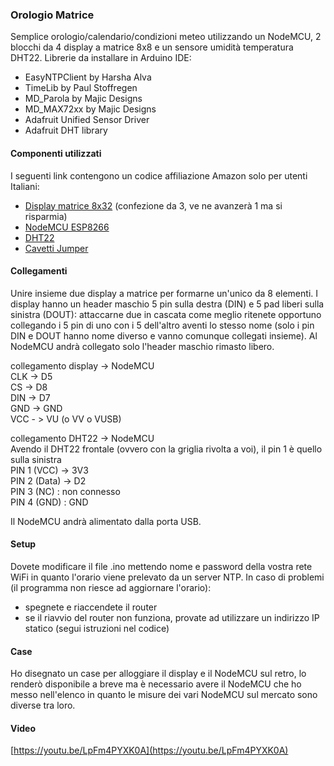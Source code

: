 ### Orologio Matrice
 
Semplice orologio/calendario/condizioni meteo utilizzando un NodeMCU, 2 blocchi da 4 display a matrice 8x8 e un sensore umidità temperatura DHT22.
Librerie da installare in Arduino IDE:

- EasyNTPClient by Harsha Alva
- TimeLib by Paul Stoffregen
- MD_Parola by Majic Designs
- MD_MAX72xx by Majic Designs
- Adafruit Unified Sensor Driver
- Adafruit DHT library

#### Componenti utilizzati
I seguenti link contengono un codice affiliazione Amazon solo per utenti Italiani:

- [Display matrice 8x32](https://amzn.to/3nwu8EC) (confezione da 3, ve ne avanzerà 1 ma si risparmia)
- [NodeMCU ESP8266](https://amzn.to/3GF7Ecf)
- [DHT22](https://amzn.to/3FtreqF)
- [Cavetti Jumper](https://amzn.to/3rmOeSX)

#### Collegamenti
Unire insieme due display a matrice per formarne un'unico da 8 elementi. I display hanno un header maschio 5 pin sulla destra (DIN) e 5 pad liberi sulla sinistra (DOUT): attaccarne due in cascata come meglio ritenete opportuno collegando i 5 pin di uno con i 5 dell'altro aventi lo stesso nome (solo i pin DIN e DOUT hanno nome diverso e vanno comunque collegati insieme).
Al NodeMCU andrà collegato solo l'header maschio rimasto libero.

collegamento display -> NodeMCU  
CLK -> D5  
CS -> D8  
DIN -> D7  
GND -> GND  
VCC - > VU (o VV o VUSB)  

collegamento DHT22 -> NodeMCU  
Avendo il DHT22 frontale (ovvero con la griglia rivolta a voi), il pin 1 è quello sulla sinistra  
PIN 1 (VCC) -> 3V3  
PIN 2 (Data) -> D2  
PIN 3 (NC) : non connesso  
PIN 4 (GND) : GND  
  
Il NodeMCU andrà alimentato dalla porta USB.  

#### Setup
Dovete modificare il file .ino mettendo nome e password della vostra rete WiFi in quanto l'orario viene prelevato da un server NTP. In caso di problemi (il programma non riesce ad aggiornare l'orario):
- spegnete e riaccendete il router
- se il riavvio del router non funziona, provate ad utilizzare un indirizzo IP statico (segui istruzioni nel codice)

#### Case
Ho disegnato un case per alloggiare il display e il NodeMCU sul retro, lo renderò disponibile a breve ma è necessario avere il NodeMCU che ho messo nell'elenco in quanto le misure dei vari NodeMCU sul mercato sono diverse tra loro.

#### Video
[https://youtu.be/LpFm4PYXK0A](https://youtu.be/LpFm4PYXK0A)
